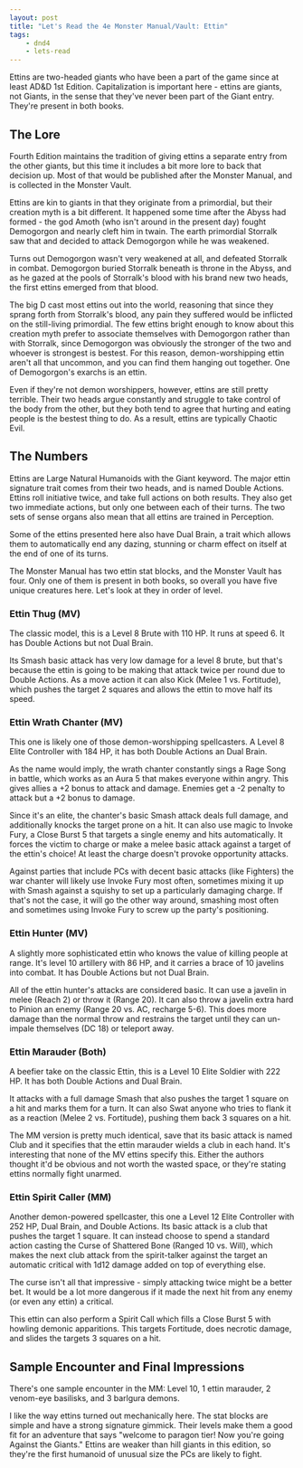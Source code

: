 ```yaml
---
layout: post
title: "Let's Read the 4e Monster Manual/Vault: Ettin"
tags:
    - dnd4
    - lets-read
---
```


Ettins are two-headed giants who have been a part of the game since at least
AD&D 1st Edition. Capitalization is important here - ettins are giants, not
Giants, in the sense that they've never been part of the Giant entry. They're
present in both books.

## The Lore

Fourth Edition maintains the tradition of giving ettins a separate entry from
the other giants, but this time it includes a bit more lore to back that
decision up. Most of that would be published after the Monster Manual, and is
collected in the Monster Vault.

Ettins are kin to giants in that they originate from a primordial, but their
creation myth is a bit different. It happened some time after the Abyss had
formed - the god Amoth (who isn't around in the present day) fought Demogorgon
and nearly cleft him in twain. The earth primordial Storralk saw that and
decided to attack Demogorgon while he was weakened.

Turns out Demogorgon wasn't very weakened at all, and defeated Storralk in
combat. Demogorgon buried Storralk beneath is throne in the Abyss, and as he
gazed at the pools of Storralk's blood with his brand new two heads, the first
ettins emerged from that blood.

The big D cast most ettins out into the world, reasoning that since they sprang
forth from Storralk's blood, any pain they suffered would be inflicted on the
still-living primordial. The few ettins bright enough to know about this
creation myth prefer to associate themselves with Demogorgon rather than with
Storralk, since Demogorgon was obviously the stronger of the two and whoever is
strongest is bestest. For this reason, demon-worshipping ettin aren't all that
uncommon, and you can find them hanging out together. One of Demogorgon's
exarchs is an ettin.

Even if they're not demon worshippers, however, ettins are still pretty
terrible. Their two heads argue constantly and struggle to take control of the
body from the other, but they both tend to agree that hurting and eating people
is the bestest thing to do. As a result, ettins are typically Chaotic Evil.

## The Numbers

Ettins are Large Natural Humanoids with the Giant keyword. The major ettin
signature trait comes from their two heads, and is named Double Actions. Ettins
roll initiative twice, and take full actions on both results. They also get two
immediate actions, but only one between each of their turns. The two sets of
sense organs also mean that all ettins are trained in Perception.

Some of the ettins presented here also have Dual Brain, a trait which allows
them to automatically end any dazing, stunning or charm effect on itself at the
end of one of its turns.

The Monster Manual has two ettin stat blocks, and the Monster Vault has
four. Only one of them is present in both books, so overall you have five unique
creatures here. Let's look at they in order of level.

### Ettin Thug (MV)

The classic model, this is a Level 8 Brute with 110 HP. It runs at speed 6. It
has Double Actions but not Dual Brain.

Its Smash basic attack has very low damage for a level 8 brute, but that's
because the ettin is going to be making that attack twice per round due to
Double Actions. As a move action it can also Kick (Melee 1 vs. Fortitude), which
pushes the target 2 squares and allows the ettin to move half its speed.

### Ettin Wrath Chanter (MV)

This one is likely one of those demon-worshipping spellcasters. A Level 8 Elite
Controller with 184 HP, it has both Double Actions an Dual Brain.

As the name would imply, the wrath chanter constantly sings a Rage Song in
battle, which works as an Aura 5 that makes everyone within angry. This gives
allies a +2 bonus to attack and damage. Enemies get a -2 penalty to attack but a
+2 bonus to damage.

Since it's an elite, the chanter's basic Smash attack deals full damage, and
additionally knocks the target prone on a hit. It can also use magic to Invoke
Fury, a Close Burst 5 that targets a single enemy and hits automatically. It
forces the victim to charge or make a melee basic attack against a target of the
ettin's choice! At least the charge doesn't provoke opportunity attacks.

Against parties that include PCs with decent basic attacks (like Fighters) the
war chanter will likely use Invoke Fury most often, sometimes mixing it up with
Smash against a squishy to set up a particularly damaging charge. If that's not
the case, it will go the other way around, smashing most often and sometimes
using Invoke Fury to screw up the party's positioning.

### Ettin Hunter (MV)

A slightly more sophisticated ettin who knows the value of killing people at
range. It's level 10 artillery with 86 HP, and it carries a brace of 10 javelins
into combat. It has Double Actions but not Dual Brain.

All of the ettin hunter's attacks are considered basic. It can use a javelin in
melee (Reach 2) or throw it (Range 20). It can also throw a javelin extra hard
to Pinion an enemy (Range 20 vs. AC, recharge 5-6). This does more damage than
the normal throw and restrains the target until they can un-impale themselves
(DC 18) or teleport away.

### Ettin Marauder (Both)

A beefier take on the classic Ettin, this is a Level 10 Elite Soldier with 222
HP. It has both Double Actions and Dual Brain.

It attacks with a full damage Smash that also pushes the target 1 square on a
hit and marks them for a turn. It can also Swat anyone who tries to flank it as
a reaction (Melee 2 vs. Fortitude), pushing them back 3 squares on a hit.

The MM version is pretty much identical, save that its basic attack is named
Club and it specifies that the ettin marauder wields a club in each hand. It's
interesting that none of the MV ettins specify this. Either the authors thought
it'd be obvious and not worth the wasted space, or they're stating ettins
normally fight unarmed.

### Ettin Spirit Caller (MM)

Another demon-powered spellcaster, this one a Level 12 Elite Controller with 252
HP, Dual Brain, and Double Actions. Its basic attack is a club that pushes the
target 1 square. It can instead choose to spend a standard action casting the
Curse of Shattered Bone (Ranged 10 vs. Will), which makes the next club attack
from the spirit-talker against the target an automatic critical with 1d12 damage
added on top of everything else.

The curse isn't all that impressive - simply attacking twice might be a better
bet. It would be a lot more dangerous if it made the next hit from any enemy (or
even any ettin) a critical.

This ettin can also perform a Spirit Call which fills a Close Burst 5 with
howling demonic apparitions. This targets Fortitude, does necrotic damage, and
slides the targets 3 squares on a hit.

## Sample Encounter and Final Impressions

There's one sample encounter in the MM: Level 10, 1 ettin marauder, 2 venom-eye
basilisks, and 3 barlgura demons.

I like the way ettins turned out mechanically here. The stat blocks are simple
and have a strong signature gimmick. Their levels make them a good fit for an
adventure that says "welcome to paragon tier! Now you're going Against the
Giants." Ettins are weaker than hill giants in this edition, so they're the
first humanoid of unusual size the PCs are likely to fight.
